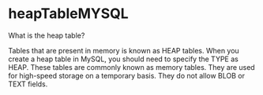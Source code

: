 # heapTableMYSQL
What is the heap table?


Tables that are present in memory is known as HEAP tables. When you create a heap table in MySQL, you should need to specify the TYPE as HEAP. These tables are commonly known as memory tables. They are used for high-speed storage on a temporary basis. They do not allow BLOB or TEXT fields.
